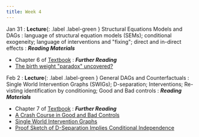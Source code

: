 ```yaml
---
title: Week 4
---
```


Jan 31
: **Lecture**{: .label .label-green } Structural Equations Models and DAGs
: language of structural equation models (SEMs); conditional exogeneity; language of interventions and "fixing"; direct and in-direct effects
: ***Reading Materials***
- Chapter 6 of [Textbook](https://canvas.stanford.edu/courses/168439/files/folder/Readings)
: ***Further Reading***
- [The birth weight "paradox" uncovered?](https://pubmed.ncbi.nlm.nih.gov/16931543/)

Feb 2
: **Lecture**{: .label .label-green } General DAGs and Counterfactuals
: Single World Intervention Graphs (SWIGs); D-separation; Interventions; Re-visting identification by conditioning; Good and Bad controls
: ***Reading Materials***
- Chapter 7 of [Textbook](https://canvas.stanford.edu/courses/168439/files/folder/Readings)
: ***Further Reading***
- [A Crash Course in Good and Bad Controls](https://ftp.cs.ucla.edu/pub/stat_ser/r493.pdf)
- [Single World Intervention Graphs](https://csss.uw.edu/files/working-papers/2013/wp128.pdf)
- [Proof Sketch of D-Separation Implies Conditional Independence](https://cse.hkust.edu.hk/bnbook/pdf/l03.h.pdf)